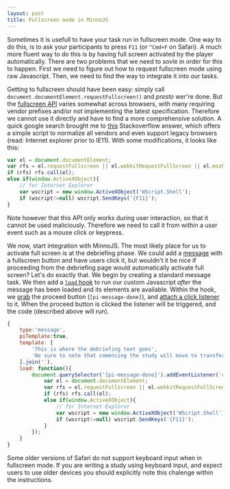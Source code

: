 ```yaml
---
layout: post
title: Fullscreen mode in MinnoJS
---
```


Sometimes it is usefull to have your task run in fullscreen mode.
One way to do this, is to ask your participants to press `F11` (or `^Cmd+F` on Safari).
A much more fluent way to do this is by having full screen activated by the player automatically.
There are two problems that we need to sovle in order for this to happen.
First we need to figure out how to request fullscreen mode using raw Javascript.
Then, we need to find the way to integrate it into our tasks.

Getting to fullscreen should have been easy: simply call `document.documentElement.requestFullscreen()` and *presto* wer're done.
But the [fullscreen API](https://developer.mozilla.org/en-US/docs/Web/API/Fullscreen_API) varies somewhat across browsers,
with many requiring vendor prefixes and/or not implementing the latest specification.
Therefore we cannot use it directly and have to find a more comprehensive solution.
A quick google search brought me to [this](https://stackoverflow.com/a/7966541/1400366) Stackoverflow answer, which offers a simple script
to normalize all vendors and even support legacy browsers (read: Internet explorer prior to IE11).
With some modifications, it looks like this:

```js
var el = document.documentElement;
var rfs = el.requestFullscreen || el.webkitRequestFullScreen || el.mozRequestFullScreen || el.msRequestFullscreen;
if (rfs) rfs.call(el);
else if(window.ActiveXObject){
    // for Internet Explorer
    var wscript = new window.ActiveXObject('WScript.Shell');
    if (wscript!=null) wscript.SendKeys('{F11}');
}
```

Note however that this API only works during user interaction, so that it cannot be used maliciously.
Therefore we need to call it from within a user event such as a mouse click or keypress.

We now, start integration with MinnoJS.
The most likely place for us to activate full screen is at the debriefing phase.
We could add a [message](https://minnojs.github.io/minno-quest/0.2/manager/messages.html) with a fullscreen button and have users click it,
but wouldn't it be nice if proceeding from the debriefing page would automatically activate full screen?
Let's do exactly that. 
We begin by creating a standard message task.
We then add a [`load` hook](https://minnojs.github.io/minno-quest/0.2/manager/API.html#tasks) to run our custom Javascript
*after* the message has been loaded and its elements are available.
Within the hook, we [grab](https://developer.mozilla.org/en-US/docs/Web/API/Document/querySelector) the proceed button (`[pi-message-done]`), 
and [attach a click listener](https://developer.mozilla.org/en-US/docs/Web/API/EventTarget/addEventListener) to it.
When the proceed button is clicked the listener will be triggered, and the code (described above will run).

```js
{
    type:'message',
    piTemplate:true,
    template: [
        'This is where the debriefing text goes',
        'Be sure to note that comencing the study will move to transfer the browser to fullscreen mode'
    ].join(''),
    load: function(){
        document.querySelector('[pi-message-done]').addEventListener('click', function(){
            var el = document.documentElement;
            var rfs = el.requestFullscreen || el.webkitRequestFullScreen || el.mozRequestFullScreen || el.msRequestFullscreen;
            if (rfs) rfs.call(el);
            else if(window.ActiveXObject){
                // for Internet Explorer
                var wscript = new window.ActiveXObject('WScript.Shell');
                if (wscript!=null) wscript.SendKeys('{F11}');
            }
        });
    }
}
```

Some older versions of Safari do not support keyboard input when in fullscreen mode.
If you are writing a study using keyboard input, and expect users to use older devices you should explicitly
note this chalenge within the instructions.
